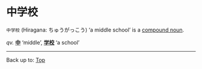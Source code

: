 # 中学校

`中学校` (Hiragana: ちゅうがっこう) ‘a middle school’ is a [compound noun](../../../desc/compound_nouns.md).

*qv.* **[中](chuu.md)** ‘middle’, **[学校](../../g/ga/gakkou.md)** ‘a school’

----

Back up to: [Top](../../../index.md)
